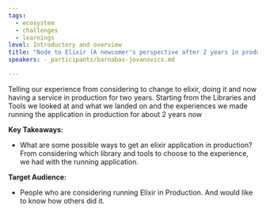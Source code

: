 ```yaml
---
tags: 
  - ecosystem
  - challenges
  - learnings
level: Introductory and overview
title: "Node to Elixir (A newcomer's perspective after 2 years in production)"
speakers: -_participants/barnabas-jovanovics.md

---
```

Telling our experience from considering to change to elixir, doing it and now having a service in production for two years. Starting from the Libraries and Tools we looked at and what we landed on and the experiences we made running the application in production for about 2 years now

**Key Takeaways:**
- What are some possible ways to get an elixir application in production? From considering which library and tools to choose to the experience, we had with the running application. 

**Target Audience:**
- People who are considering running Elixir in Production. And would like to know how others did it. 


